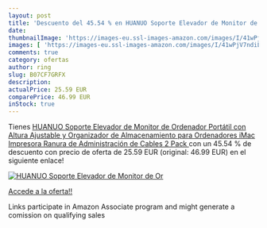 ```yaml
---
layout: post
title: 'Descuento del 45.54 % en HUANUO Soporte Elevador de Monitor de Or'
date: 
thumbnailImage: 'https://images-eu.ssl-images-amazon.com/images/I/41wPjV7ndiL._SL200_.jpg'
images: [ 'https://images-eu.ssl-images-amazon.com/images/I/41wPjV7ndiL._SL200_.jpg' ]
comments: true
category: ofertas
author: ring
slug: B07CF7GRFX
description:
actualPrice: 25.59 EUR
comparePrice: 46.99 EUR
inStock: true
---
```


Tienes [HUANUO Soporte Elevador de Monitor de Ordenador Portátil con Altura Ajustable y Organizador de Almacenamiento para Ordenadores  iMac  Impresora  Ranura de Administración de Cables  2 Pack ](https://www.amazon.es/dp/B07CF7GRFX/?tag=tolees-21) con un 45.54 % de descuento con precio de oferta de 25.59 EUR (original: 46.99 EUR) en el siguiente enlace!

[![HUANUO Soporte Elevador de Monitor de Or](https://images-eu.ssl-images-amazon.com/images/I/41wPjV7ndiL._SL200_.jpg)](https://www.amazon.es/dp/B07CF7GRFX/?tag=tolees-21)

[Accede a la oferta!!](https://www.amazon.es/dp/B07CF7GRFX/?tag=tolees-21)

Links participate in Amazon Associate program and might generate a comission on qualifying sales


